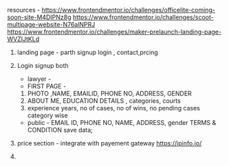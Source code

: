 resources - https://www.frontendmentor.io/challenges/officelite-coming-soon-site-M4DIPNz8g
https://www.frontendmentor.io/challenges/scoot-multipage-website-N76alNPRJ
https://www.frontendmentor.io/challenges/maker-prelaunch-landing-page-WVZIJtKLd

1. landing page - parth
    signup login , contact,prcing 

2. Login signup both
   - lawyer - 
   - FIRST PAGE - 
    1. PHOTO ,NAME, EMAILID, PHONE NO, ADDRESS, GENDER 
    2. ABOUT ME, EDUCATION DETAILS , categories, courts
    3. experience years, no of cases, no of wins, no pending cases 
    category wise
   - public - EMAIL ID, PHONE NO, NAME, ADDRESS, gender TERMS & CONDITION
    save data;

3. price section - integrate with payement gateway
https://ipinfo.io/

4.